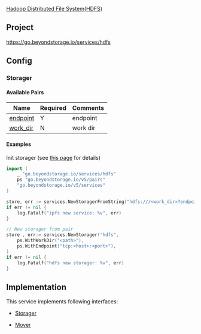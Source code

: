 [Hadoop Distributed File System(HDFS)](https://hadoop.apache.org/docs/r1.2.1/hdfs_design.html#Introduction)

## Project

<https://go.beyondstorage.io/services/hdfs>

## Config

### Storager

#### Available Pairs

| Name | Required | Comments |
| ---- | -------- | -------- |
| [endpoint](go-storage/pairs/endpoint.md) | Y | endpoint |
| [work_dir](go-storage/pairs/work_dir.md) | N | work dir |

#### Examples

Init storager (see [this page](go-storage/operations/index.md#how-to-initialize-a-servicerstorager) for details)

```go
import (
    _ "go.beyondstorage.io/services/hdfs"
    ps "go.beyondstorage.io/v5/pairs"
    "go.beyondstorage.io/v5/services"
)

store, err := services.NewStoragerFromString("hdfs:///<work_dir>?endpoint=tcp:<host>:<port>>") // endpoint example: tcp:127.0.0.1:9000
if err != nil {
    log.Fatalf("ipfs new service: %v", err)
}

// New storager from pair
store , err:= services.NewStorager("hdfs",
    ps.WithWorkDir("<path>"),
    ps.WithEndpoint("tcp:<host>:<port>"),
)
if err != nil {
    log.Fatalf("hdfs new storager: %v", err)
}
```

## Implementation

This service implements following interfaces:

- [Storager](../operations/storager/index.md)

- [Mover](../operations/move.md)
